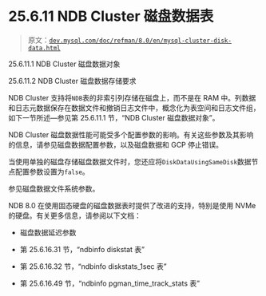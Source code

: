 # 25.6.11 NDB Cluster 磁盘数据表

> 原文：[`dev.mysql.com/doc/refman/8.0/en/mysql-cluster-disk-data.html`](https://dev.mysql.com/doc/refman/8.0/en/mysql-cluster-disk-data.html)

25.6.11.1 NDB Cluster 磁盘数据对象

25.6.11.2 NDB Cluster 磁盘数据存储要求

NDB Cluster 支持将`NDB`表的非索引列存储在磁盘上，而不是在 RAM 中。列数据和日志元数据保存在数据文件和撤销日志文件中，概念化为表空间和日志文件组，如下一节所述—参见第 25.6.11.1 节，“NDB Cluster 磁盘数据对象”。

NDB Cluster 磁盘数据性能可能受多个配置参数的影响。有关这些参数及其影响的信息，请参见磁盘数据配置参数，以及磁盘数据和 GCP 停止错误。

当使用单独的磁盘存储磁盘数据文件时，您还应将`DiskDataUsingSameDisk`数据节点配置参数设置为`false`。

参见磁盘数据文件系统参数。

NDB 8.0 在使用固态硬盘的磁盘数据表时提供了改进的支持，特别是使用 NVMe 的硬盘。有关更多信息，请参阅以下文档：

+   磁盘数据延迟参数

+   第 25.6.16.31 节，“ndbinfo diskstat 表”

+   第 25.6.16.32 节，“ndbinfo diskstats_1sec 表”

+   第 25.6.16.49 节，“ndbinfo pgman_time_track_stats 表”
